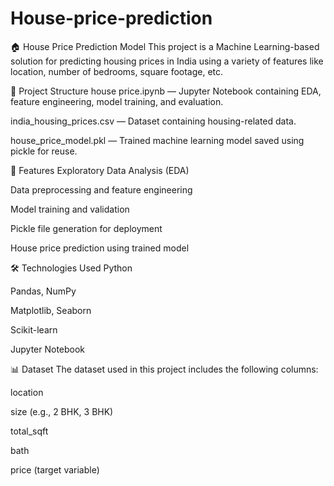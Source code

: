 # House-price-prediction

🏠 House Price Prediction Model
This project is a Machine Learning-based solution for predicting housing prices in India using a variety of features like location, number of bedrooms, square footage, etc.

📂 Project Structure
house price.ipynb — Jupyter Notebook containing EDA, feature engineering, model training, and evaluation.

india_housing_prices.csv — Dataset containing housing-related data.

house_price_model.pkl — Trained machine learning model saved using pickle for reuse.

🚀 Features
Exploratory Data Analysis (EDA)

Data preprocessing and feature engineering

Model training and validation

Pickle file generation for deployment

House price prediction using trained model

🛠️ Technologies Used
Python

Pandas, NumPy

Matplotlib, Seaborn

Scikit-learn

Jupyter Notebook


📊 Dataset
The dataset used in this project includes the following columns:

location

size (e.g., 2 BHK, 3 BHK)

total_sqft

bath

price (target variable)
